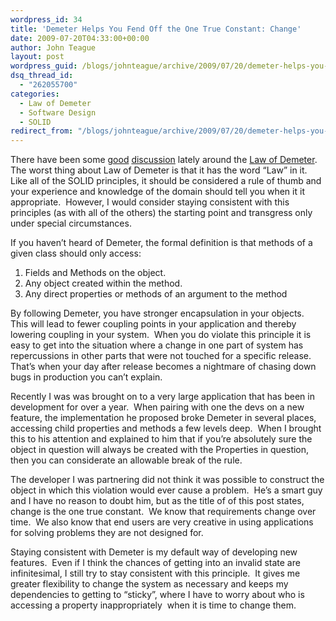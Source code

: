 ```yaml
---
wordpress_id: 34
title: 'Demeter Helps You Fend Off the One True Constant: Change'
date: 2009-07-20T04:33:00+00:00
author: John Teague
layout: post
wordpress_guid: /blogs/johnteague/archive/2009/07/20/demeter-helps-you-fend-off-the-one-true-constant-change.aspx
dsq_thread_id:
  - "262055700"
categories:
  - Law of Demeter
  - Software Design
  - SOLID
redirect_from: "/blogs/johnteague/archive/2009/07/20/demeter-helps-you-fend-off-the-one-true-constant-change.aspx/"
---
```

There have been some [good](http://haacked.com/archive/2009/07/14/law-of-demeter-dot-counting.aspx) [discussion](http://codebetter.com/blogs/jeremy.miller/archive/2009/07/18/what-i-ve-learned-over-the-last-five-years.aspx) lately around the [Law of Demeter](http://en.wikipedia.org/wiki/Law_of_Demeter).&nbsp; The worst thing about Law of Demeter is that it has the word &ldquo;Law&rdquo; in it.&nbsp; Like all of the SOLID principles, it should be considered a rule of thumb and your experience and knowledge of the domain should tell you when it it appropriate.&nbsp; However, I would consider staying consistent with this principles (as with all of the others) the starting point and transgress only under special circumstances.

If you haven&rsquo;t heard of Demeter, the formal definition is that methods of a given class should only access:

  1. Fields and Methods on the object.
  2. Any object created within the method.
  3. Any direct properties or methods of an argument to the method

By following Demeter, you have stronger encapsulation in your objects.&nbsp; This will lead to fewer coupling points in your application and thereby lowering coupling in your system.&nbsp; When you do violate this principle it is easy to get into the situation where a change in one part of system has repercussions in other parts that were not touched for a specific release.&nbsp; That&rsquo;s when your day after release becomes a nightmare of chasing down bugs in production you can&rsquo;t explain.

Recently I was was brought on to a very large application that has been in development for over a year.&nbsp; When pairing with one the devs on a new feature, the implementation he proposed broke Demeter in several places, accessing child properties and methods a few levels deep.&nbsp; When I brought this to his attention and explained to him that if you&rsquo;re absolutely sure the object in question will always be created with the Properties in question, then you can considerate an allowable break of the rule.

The developer I was partnering did not think it was possible to construct the object in which this violation would ever cause a problem.&nbsp; He&rsquo;s a smart guy and I have no reason to doubt him, but as the title of of this post states, change is the one true constant.&nbsp; We know that requirements change over time.&nbsp; We also know that end users are very creative in using applications for solving problems they are not designed for.

Staying consistent with Demeter is my default way of developing new features.&nbsp; Even if I think the chances of getting into an invalid state are infinitesimal, I still try to stay consistent with this principle.&nbsp; It gives me greater flexibility to change the system as necessary and keeps my dependencies to getting to &ldquo;sticky&rdquo;, where I have to worry about who is accessing a property inappropriately&nbsp; when it is time to change them.